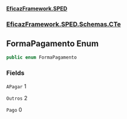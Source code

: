 #### [EficazFramework.SPED](EficazFrameworkSPED.md 'EficazFramework SPED')
### [EficazFramework.SPED.Schemas.CTe](EficazFramework.SPED.Schemas.CTe.md 'EficazFramework.SPED.Schemas.CTe')

## FormaPagamento Enum

```csharp
public enum FormaPagamento
```
### Fields

<a name='EficazFramework.SPED.Schemas.CTe.FormaPagamento.APagar'></a>

`APagar` 1

<a name='EficazFramework.SPED.Schemas.CTe.FormaPagamento.Outros'></a>

`Outros` 2

<a name='EficazFramework.SPED.Schemas.CTe.FormaPagamento.Pago'></a>

`Pago` 0